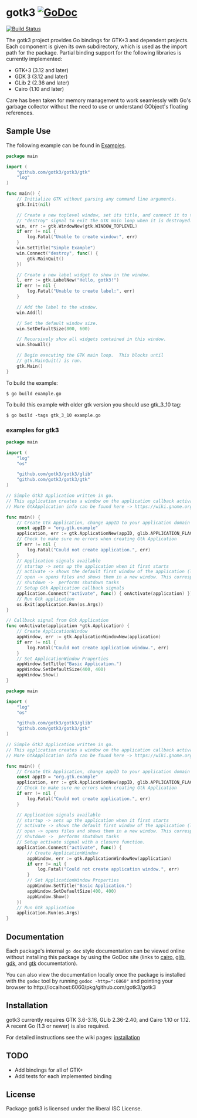 gotk3 [![GoDoc](https://godoc.org/github.com/gotk3/gotk3?status.svg)](https://godoc.org/github.com/gotk3/gotk3)
=====

[![Build Status](https://travis-ci.org/gotk3/gotk3.svg?branch=master)](https://travis-ci.org/gotk3/gotk3)

The gotk3 project provides Go bindings for GTK+3 and dependent
projects.  Each component is given its own subdirectory, which is used
as the import path for the package.  Partial binding support for the
following libraries is currently implemented:

  - GTK+3 (3.12 and later)
  - GDK 3 (3.12 and later)
  - GLib 2 (2.36 and later)
  - Cairo (1.10 and later)

Care has been taken for memory management to work seamlessly with Go's
garbage collector without the need to use or understand GObject's
floating references.

## Sample Use

The following example can be found in [Examples](https://github.com/gotk3/gotk3-examples/).

```Go
package main

import (
	"github.com/gotk3/gotk3/gtk"
	"log"
)

func main() {
	// Initialize GTK without parsing any command line arguments.
	gtk.Init(nil)

	// Create a new toplevel window, set its title, and connect it to the
	// "destroy" signal to exit the GTK main loop when it is destroyed.
	win, err := gtk.WindowNew(gtk.WINDOW_TOPLEVEL)
	if err != nil {
		log.Fatal("Unable to create window:", err)
	}
	win.SetTitle("Simple Example")
	win.Connect("destroy", func() {
		gtk.MainQuit()
	})

	// Create a new label widget to show in the window.
	l, err := gtk.LabelNew("Hello, gotk3!")
	if err != nil {
		log.Fatal("Unable to create label:", err)
	}

	// Add the label to the window.
	win.Add(l)

	// Set the default window size.
	win.SetDefaultSize(800, 600)

	// Recursively show all widgets contained in this window.
	win.ShowAll()

	// Begin executing the GTK main loop.  This blocks until
	// gtk.MainQuit() is run. 
	gtk.Main()
}
```

To build the example:

```
$ go build example.go

```

To build this example with older gtk version you should use gtk_3_10 tag:

```
$ go build -tags gtk_3_10 example.go

```

### examples for gtk3

```Go
package main

import (
	"log"
	"os"

	"github.com/gotk3/gotk3/glib"
	"github.com/gotk3/gotk3/gtk"
)

// Simple Gtk3 Application written in go.
// This application creates a window on the application callback activate.
// More GtkApplication info can be found here -> https://wiki.gnome.org/HowDoI/GtkApplication

func main() {
	// Create Gtk Application, change appID to your application domain name reversed.
	const appID = "org.gtk.example"
	application, err := gtk.ApplicationNew(appID, glib.APPLICATION_FLAGS_NONE)
	// Check to make sure no errors when creating Gtk Application
	if err != nil {
		log.Fatal("Could not create application.", err)
	}
	// Application signals available
	// startup -> sets up the application when it first starts
	// activate -> shows the default first window of the application (like a new document). This corresponds to the application being launched by the desktop environment.
	// open -> opens files and shows them in a new window. This corresponds to someone trying to open a document (or documents) using the application from the file browser, or similar.
	// shutdown ->  performs shutdown tasks
	// Setup Gtk Application callback signals
	application.Connect("activate", func() { onActivate(application) })
	// Run Gtk application
	os.Exit(application.Run(os.Args))
}

// Callback signal from Gtk Application
func onActivate(application *gtk.Application) {
	// Create ApplicationWindow
	appWindow, err := gtk.ApplicationWindowNew(application)
	if err != nil {
		log.Fatal("Could not create application window.", err)
	}
	// Set ApplicationWindow Properties
	appWindow.SetTitle("Basic Application.")
	appWindow.SetDefaultSize(400, 400)
	appWindow.Show()
}
```


```Go
package main

import (
	"log"
	"os"

	"github.com/gotk3/gotk3/glib"
	"github.com/gotk3/gotk3/gtk"
)

// Simple Gtk3 Application written in go.
// This application creates a window on the application callback activate.
// More GtkApplication info can be found here -> https://wiki.gnome.org/HowDoI/GtkApplication

func main() {
	// Create Gtk Application, change appID to your application domain name reversed.
	const appID = "org.gtk.example"
	application, err := gtk.ApplicationNew(appID, glib.APPLICATION_FLAGS_NONE)
	// Check to make sure no errors when creating Gtk Application
	if err != nil {
		log.Fatal("Could not create application.", err)
	}

	// Application signals available
	// startup -> sets up the application when it first starts
	// activate -> shows the default first window of the application (like a new document). This corresponds to the application being launched by the desktop environment.
	// open -> opens files and shows them in a new window. This corresponds to someone trying to open a document (or documents) using the application from the file browser, or similar.
	// shutdown ->  performs shutdown tasks
	// Setup activate signal with a closure function.
	application.Connect("activate", func() {
		// Create ApplicationWindow
		appWindow, err := gtk.ApplicationWindowNew(application)
		if err != nil {
			log.Fatal("Could not create application window.", err)
		}
		// Set ApplicationWindow Properties
		appWindow.SetTitle("Basic Application.")
		appWindow.SetDefaultSize(400, 400)
		appWindow.Show()
	})
	// Run Gtk application
	application.Run(os.Args)
}
```

## Documentation

Each package's internal `go doc` style documentation can be viewed
online without installing this package by using the GoDoc site (links
to [cairo](http://godoc.org/github.com/gotk3/gotk3/cairo),
[glib](http://godoc.org/github.com/gotk3/gotk3/glib),
[gdk](http://godoc.org/github.com/gotk3/gotk3/gdk), and
[gtk](http://godoc.org/github.com/gotk3/gotk3/gtk) documentation).

You can also view the documentation locally once the package is
installed with the `godoc` tool by running `godoc -http=":6060"` and
pointing your browser to
http://localhost:6060/pkg/github.com/gotk3/gotk3

## Installation

gotk3 currently requires GTK 3.6-3.16, GLib 2.36-2.40, and
Cairo 1.10 or 1.12.  A recent Go (1.3 or newer) is also required.

For detailed instructions see the wiki pages: [installation](https://github.com/gotk3/gotk3/wiki#installation)

## TODO
- Add bindings for all of GTK+
- Add tests for each implemented binding

## License

Package gotk3 is licensed under the liberal ISC License.
